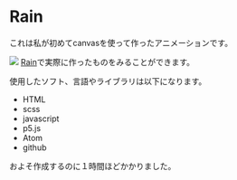 # Rain

これは私が初めてcanvasを使って作ったアニメーションです。

![](https://i.imgur.com/KWfJBaE.png)
<a href="https://usagino.github.io/Rain.github.io/">Rain</a>で実際に作ったものをみることができます。

使用したソフト、言語やライブラリは以下になります。

- HTML
- scss
- javascript
- p5.js
- Atom
- github

およそ作成するのに１時間ほどかかりました。
